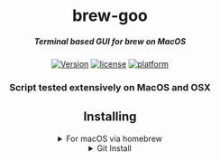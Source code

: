 <div align="center">

# brew-goo

##### Terminal based GUI for brew on MacOS


[![Version](https://img.shields.io/github/release/danijeljw/brew-goo.svg)]() 
[![license](https://img.shields.io/github/license/danijeljw/brew-goo.svg)]() 
[![platform](https://img.shields.io/badge/platform-MacOS%2C%20OSX-blue.svg)]()

### Script tested extensively on MacOS and OSX

## Installing

<details>
<summary>For macOS via homebrew</summary>

```bash
brew install brew-goo
```

</details>

<details>
<summary>Git Install</summary>

* First clone the repository:  
```bash
git clone https://github.com/danijeljw/brew-goo
```

* Then cd into the cloned directory:
```bash
cd brew-goo
```

* Git checkout to the latest stable release
```bash
git checkout v1.0.0
```

* Run the guided install script with
```bash
./install.sh
```

</details>

